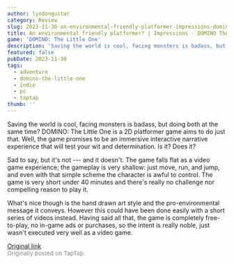 ```yaml
---
author: lyndonguitar
category: Review
slug: 2023-11-30-an-environmental-friendly-platformer-impressions-domino-the-little-one
title: An environmental friendly platformer? | Impressions - DOMINO The Little One
game: 'DOMINO: The Little One'
description: 'Saving the world is cool, facing monsters is badass, but doing both at the same time? DOMINO: The Little One is a 2D platformer game aims to do just that. Well, the game promises to be an immersive interactive narrative experience that will test your wit and determination. Is it? Does it?'
featured: false
pubDate: 2023-11-30
tags:
  - adventure
  - domino-the-little-one
  - indie
  - pc
  - taptap
thumb: ''
---
```


Saving the world is cool, facing monsters is badass, but doing both at the same time? DOMINO: The Little One is a 2D platformer game aims to do just that. Well, the game promises to be an immersive interactive narrative experience that will test your wit and determination. Is it? Does it?

Sad to say, but it's not --- and it doesn't.  The game falls flat as a video game experience; the gameplay is very shallow: just move, run, and jump, and even with that simple scheme the character is awful to control. The game is very short under 40 minutes and there's really no challenge nor compelling reason to play it.

What's nice though is the hand drawn art style and the pro-environmental message it conveys. However this could have been done easily with a short series of videos instead. Having said all that, the game is completely free-to-play, no in-game ads or purchases, so the intent is really noble, just wasn't executed very well as a video game.

[Original link](https://www.taptap.io/post/6609959)<br><span style="font-size: 0.95em; color: #888;">Originally posted on TapTap.</span>